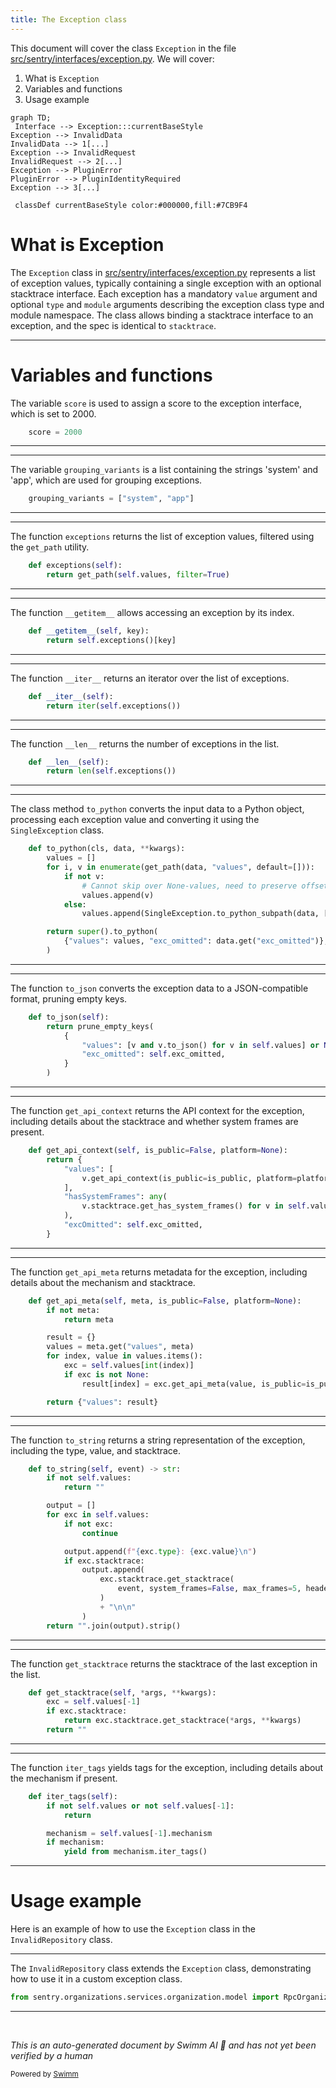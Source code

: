 ```yaml
---
title: The Exception class
---
```

This document will cover the class <SwmToken path="src/sentry/interfaces/exception.py" pos="10:6:6" line-data="__all__ = (&quot;Exception&quot;, &quot;Mechanism&quot;, &quot;upgrade_legacy_mechanism&quot;)">`Exception`</SwmToken> in the file <SwmPath>[src/sentry/interfaces/exception.py](src/sentry/interfaces/exception.py)</SwmPath>. We will cover:

1. What is <SwmToken path="src/sentry/interfaces/exception.py" pos="10:6:6" line-data="__all__ = (&quot;Exception&quot;, &quot;Mechanism&quot;, &quot;upgrade_legacy_mechanism&quot;)">`Exception`</SwmToken>
2. Variables and functions
3. Usage example

```mermaid
graph TD;
 Interface --> Exception:::currentBaseStyle
Exception --> InvalidData
InvalidData --> 1[...]
Exception --> InvalidRequest
InvalidRequest --> 2[...]
Exception --> PluginError
PluginError --> PluginIdentityRequired
Exception --> 3[...]

 classDef currentBaseStyle color:#000000,fill:#7CB9F4
```

# What is Exception

The <SwmToken path="src/sentry/interfaces/exception.py" pos="10:6:6" line-data="__all__ = (&quot;Exception&quot;, &quot;Mechanism&quot;, &quot;upgrade_legacy_mechanism&quot;)">`Exception`</SwmToken> class in <SwmPath>[src/sentry/interfaces/exception.py](src/sentry/interfaces/exception.py)</SwmPath> represents a list of exception values, typically containing a single exception with an optional stacktrace interface. Each exception has a mandatory <SwmToken path="src/sentry/interfaces/exception.py" pos="450:6:6" line-data="        for index, value in values.items():">`value`</SwmToken> argument and optional <SwmToken path="src/sentry/interfaces/exception.py" pos="466:10:10" line-data="            output.append(f&quot;{exc.type}: {exc.value}\n&quot;)">`type`</SwmToken> and <SwmToken path="src/sentry/interfaces/exception.py" pos="219:2:2" line-data="    ``module`` argument describing the exception class type and">`module`</SwmToken> arguments describing the exception class type and module namespace. The class allows binding a stacktrace interface to an exception, and the spec is identical to <SwmToken path="src/sentry/interfaces/exception.py" pos="439:3:3" line-data="                v.stacktrace.get_has_system_frames() for v in self.values if v and v.stacktrace">`stacktrace`</SwmToken>.

<SwmSnippet path="/src/sentry/interfaces/exception.py" line="393">

---

# Variables and functions

The variable <SwmToken path="src/sentry/interfaces/exception.py" pos="393:1:1" line-data="    score = 2000">`score`</SwmToken> is used to assign a score to the exception interface, which is set to 2000.

```python
    score = 2000
```

---

</SwmSnippet>

<SwmSnippet path="/src/sentry/interfaces/exception.py" line="394">

---

The variable <SwmToken path="src/sentry/interfaces/exception.py" pos="394:1:1" line-data="    grouping_variants = [&quot;system&quot;, &quot;app&quot;]">`grouping_variants`</SwmToken> is a list containing the strings 'system' and 'app', which are used for grouping exceptions.

```python
    grouping_variants = ["system", "app"]
```

---

</SwmSnippet>

<SwmSnippet path="/src/sentry/interfaces/exception.py" line="396">

---

The function <SwmToken path="src/sentry/interfaces/exception.py" pos="396:3:3" line-data="    def exceptions(self):">`exceptions`</SwmToken> returns the list of exception values, filtered using the <SwmToken path="src/sentry/interfaces/exception.py" pos="397:3:3" line-data="        return get_path(self.values, filter=True)">`get_path`</SwmToken> utility.

```python
    def exceptions(self):
        return get_path(self.values, filter=True)

```

---

</SwmSnippet>

<SwmSnippet path="/src/sentry/interfaces/exception.py" line="399">

---

The function <SwmToken path="src/sentry/interfaces/exception.py" pos="399:3:3" line-data="    def __getitem__(self, key):">`__getitem__`</SwmToken> allows accessing an exception by its index.

```python
    def __getitem__(self, key):
        return self.exceptions()[key]
```

---

</SwmSnippet>

<SwmSnippet path="/src/sentry/interfaces/exception.py" line="402">

---

The function <SwmToken path="src/sentry/interfaces/exception.py" pos="402:3:3" line-data="    def __iter__(self):">`__iter__`</SwmToken> returns an iterator over the list of exceptions.

```python
    def __iter__(self):
        return iter(self.exceptions())
```

---

</SwmSnippet>

<SwmSnippet path="/src/sentry/interfaces/exception.py" line="405">

---

The function <SwmToken path="src/sentry/interfaces/exception.py" pos="405:3:3" line-data="    def __len__(self):">`__len__`</SwmToken> returns the number of exceptions in the list.

```python
    def __len__(self):
        return len(self.exceptions())
```

---

</SwmSnippet>

<SwmSnippet path="/src/sentry/interfaces/exception.py" line="409">

---

The class method <SwmToken path="src/sentry/interfaces/exception.py" pos="409:3:3" line-data="    def to_python(cls, data, **kwargs):">`to_python`</SwmToken> converts the input data to a Python object, processing each exception value and converting it using the <SwmToken path="src/sentry/interfaces/exception.py" pos="416:5:5" line-data="                values.append(SingleException.to_python_subpath(data, [&quot;values&quot;, i], **kwargs))">`SingleException`</SwmToken> class.

```python
    def to_python(cls, data, **kwargs):
        values = []
        for i, v in enumerate(get_path(data, "values", default=[])):
            if not v:
                # Cannot skip over None-values, need to preserve offsets
                values.append(v)
            else:
                values.append(SingleException.to_python_subpath(data, ["values", i], **kwargs))

        return super().to_python(
            {"values": values, "exc_omitted": data.get("exc_omitted")}, **kwargs
        )
```

---

</SwmSnippet>

<SwmSnippet path="/src/sentry/interfaces/exception.py" line="425">

---

The function <SwmToken path="src/sentry/interfaces/exception.py" pos="425:3:3" line-data="    def to_json(self):">`to_json`</SwmToken> converts the exception data to a JSON-compatible format, pruning empty keys.

```python
    def to_json(self):
        return prune_empty_keys(
            {
                "values": [v and v.to_json() for v in self.values] or None,
                "exc_omitted": self.exc_omitted,
            }
        )
```

---

</SwmSnippet>

<SwmSnippet path="/src/sentry/interfaces/exception.py" line="433">

---

The function <SwmToken path="src/sentry/interfaces/exception.py" pos="433:3:3" line-data="    def get_api_context(self, is_public=False, platform=None):">`get_api_context`</SwmToken> returns the API context for the exception, including details about the stacktrace and whether system frames are present.

```python
    def get_api_context(self, is_public=False, platform=None):
        return {
            "values": [
                v.get_api_context(is_public=is_public, platform=platform) for v in self.values if v
            ],
            "hasSystemFrames": any(
                v.stacktrace.get_has_system_frames() for v in self.values if v and v.stacktrace
            ),
            "excOmitted": self.exc_omitted,
        }
```

---

</SwmSnippet>

<SwmSnippet path="/src/sentry/interfaces/exception.py" line="444">

---

The function <SwmToken path="src/sentry/interfaces/exception.py" pos="444:3:3" line-data="    def get_api_meta(self, meta, is_public=False, platform=None):">`get_api_meta`</SwmToken> returns metadata for the exception, including details about the mechanism and stacktrace.

```python
    def get_api_meta(self, meta, is_public=False, platform=None):
        if not meta:
            return meta

        result = {}
        values = meta.get("values", meta)
        for index, value in values.items():
            exc = self.values[int(index)]
            if exc is not None:
                result[index] = exc.get_api_meta(value, is_public=is_public, platform=platform)

        return {"values": result}
```

---

</SwmSnippet>

<SwmSnippet path="/src/sentry/interfaces/exception.py" line="457">

---

The function <SwmToken path="src/sentry/interfaces/exception.py" pos="457:3:3" line-data="    def to_string(self, event) -&gt; str:">`to_string`</SwmToken> returns a string representation of the exception, including the type, value, and stacktrace.

```python
    def to_string(self, event) -> str:
        if not self.values:
            return ""

        output = []
        for exc in self.values:
            if not exc:
                continue

            output.append(f"{exc.type}: {exc.value}\n")
            if exc.stacktrace:
                output.append(
                    exc.stacktrace.get_stacktrace(
                        event, system_frames=False, max_frames=5, header=False
                    )
                    + "\n\n"
                )
        return "".join(output).strip()

```

---

</SwmSnippet>

<SwmSnippet path="/src/sentry/interfaces/exception.py" line="476">

---

The function <SwmToken path="src/sentry/interfaces/exception.py" pos="476:3:3" line-data="    def get_stacktrace(self, *args, **kwargs):">`get_stacktrace`</SwmToken> returns the stacktrace of the last exception in the list.

```python
    def get_stacktrace(self, *args, **kwargs):
        exc = self.values[-1]
        if exc.stacktrace:
            return exc.stacktrace.get_stacktrace(*args, **kwargs)
        return ""
```

---

</SwmSnippet>

<SwmSnippet path="/src/sentry/interfaces/exception.py" line="482">

---

The function <SwmToken path="src/sentry/interfaces/exception.py" pos="482:3:3" line-data="    def iter_tags(self):">`iter_tags`</SwmToken> yields tags for the exception, including details about the mechanism if present.

```python
    def iter_tags(self):
        if not self.values or not self.values[-1]:
            return

        mechanism = self.values[-1].mechanism
        if mechanism:
            yield from mechanism.iter_tags()
```

---

</SwmSnippet>

# Usage example

Here is an example of how to use the <SwmToken path="src/sentry/interfaces/exception.py" pos="10:6:6" line-data="__all__ = (&quot;Exception&quot;, &quot;Mechanism&quot;, &quot;upgrade_legacy_mechanism&quot;)">`Exception`</SwmToken> class in the <SwmToken path="src/sentry/api/exceptions.py" pos="141:2:2" line-data="class InvalidRepository(Exception):">`InvalidRepository`</SwmToken> class.

<SwmSnippet path="/src/sentry/api/exceptions.py" line="10">

---

The <SwmToken path="src/sentry/api/exceptions.py" pos="141:2:2" line-data="class InvalidRepository(Exception):">`InvalidRepository`</SwmToken> class extends the <SwmToken path="src/sentry/interfaces/exception.py" pos="10:6:6" line-data="__all__ = (&quot;Exception&quot;, &quot;Mechanism&quot;, &quot;upgrade_legacy_mechanism&quot;)">`Exception`</SwmToken> class, demonstrating how to use it in a custom exception class.

```python
from sentry.organizations.services.organization.model import RpcOrganization
```

---

</SwmSnippet>

&nbsp;

*This is an auto-generated document by Swimm AI 🌊 and has not yet been verified by a human*

<SwmMeta version="3.0.0" repo-id="Z2l0aHViJTNBJTNBc2VudHJ5LWRlbW8tMSUzQSUzQVN3aW1tLURlbW8=" repo-name="sentry-demo-1" doc-type="class"><sup>Powered by [Swimm](/)</sup></SwmMeta>
